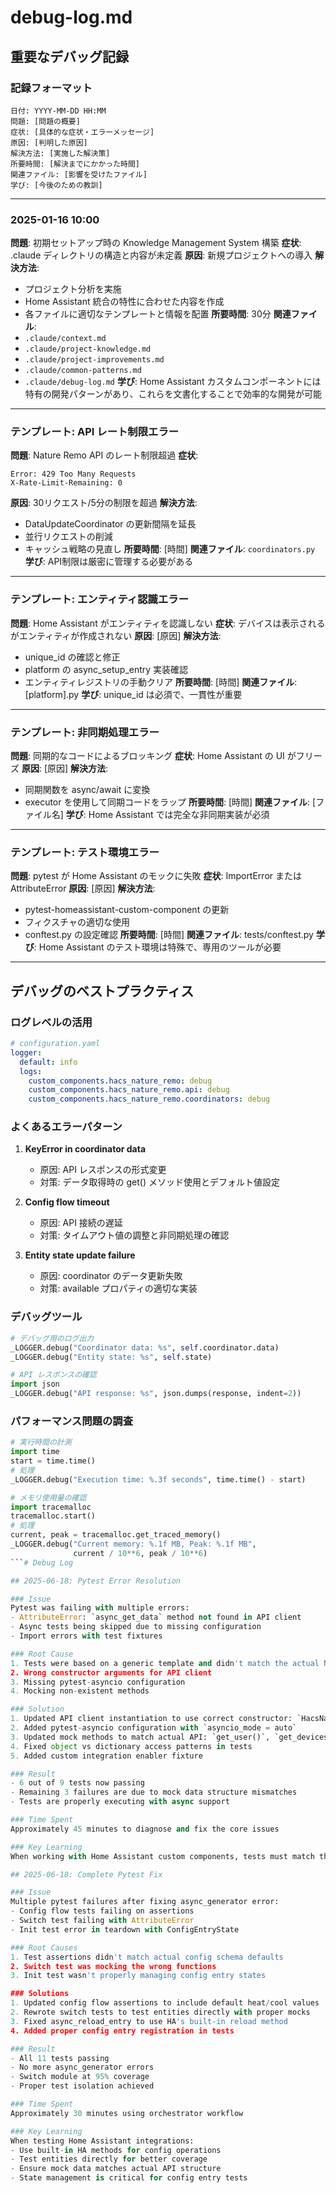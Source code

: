 # debug-log.md

## 重要なデバッグ記録

### 記録フォーマット
```
日付: YYYY-MM-DD HH:MM
問題: [問題の概要]
症状: [具体的な症状・エラーメッセージ]
原因: [判明した原因]
解決方法: [実施した解決策]
所要時間: [解決までにかかった時間]
関連ファイル: [影響を受けたファイル]
学び: [今後のための教訓]
```

---

### 2025-01-16 10:00
**問題**: 初期セットアップ時の Knowledge Management System 構築
**症状**: .claude ディレクトリの構造と内容が未定義
**原因**: 新規プロジェクトへの導入
**解決方法**: 
- プロジェクト分析を実施
- Home Assistant 統合の特性に合わせた内容を作成
- 各ファイルに適切なテンプレートと情報を配置
**所要時間**: 30分
**関連ファイル**: 
- `.claude/context.md`
- `.claude/project-knowledge.md`
- `.claude/project-improvements.md`
- `.claude/common-patterns.md`
- `.claude/debug-log.md`
**学び**: Home Assistant カスタムコンポーネントには特有の開発パターンがあり、これらを文書化することで効率的な開発が可能

---

### テンプレート: API レート制限エラー
**問題**: Nature Remo API のレート制限超過
**症状**: 
```
Error: 429 Too Many Requests
X-Rate-Limit-Remaining: 0
```
**原因**: 30リクエスト/5分の制限を超過
**解決方法**: 
- DataUpdateCoordinator の更新間隔を延長
- 並行リクエストの削減
- キャッシュ戦略の見直し
**所要時間**: [時間]
**関連ファイル**: `coordinators.py`
**学び**: API制限は厳密に管理する必要がある

---

### テンプレート: エンティティ認識エラー
**問題**: Home Assistant がエンティティを認識しない
**症状**: デバイスは表示されるがエンティティが作成されない
**原因**: [原因]
**解決方法**: 
- unique_id の確認と修正
- platform の async_setup_entry 実装確認
- エンティティレジストリの手動クリア
**所要時間**: [時間]
**関連ファイル**: [platform].py
**学び**: unique_id は必須で、一貫性が重要

---

### テンプレート: 非同期処理エラー
**問題**: 同期的なコードによるブロッキング
**症状**: Home Assistant の UI がフリーズ
**原因**: [原因]
**解決方法**: 
- 同期関数を async/await に変換
- executor を使用して同期コードをラップ
**所要時間**: [時間]
**関連ファイル**: [ファイル名]
**学び**: Home Assistant では完全な非同期実装が必須

---

### テンプレート: テスト環境エラー
**問題**: pytest が Home Assistant のモックに失敗
**症状**: ImportError または AttributeError
**原因**: [原因]
**解決方法**: 
- pytest-homeassistant-custom-component の更新
- フィクスチャの適切な使用
- conftest.py の設定確認
**所要時間**: [時間]
**関連ファイル**: tests/conftest.py
**学び**: Home Assistant のテスト環境は特殊で、専用のツールが必要

---

## デバッグのベストプラクティス

### ログレベルの活用
```yaml
# configuration.yaml
logger:
  default: info
  logs:
    custom_components.hacs_nature_remo: debug
    custom_components.hacs_nature_remo.api: debug
    custom_components.hacs_nature_remo.coordinators: debug
```

### よくあるエラーパターン

1. **KeyError in coordinator data**
   - 原因: API レスポンスの形式変更
   - 対策: データ取得時の get() メソッド使用とデフォルト値設定

2. **Config flow timeout**
   - 原因: API 接続の遅延
   - 対策: タイムアウト値の調整と非同期処理の確認

3. **Entity state update failure**
   - 原因: coordinator のデータ更新失敗
   - 対策: available プロパティの適切な実装

### デバッグツール

```python
# デバッグ用のログ出力
_LOGGER.debug("Coordinator data: %s", self.coordinator.data)
_LOGGER.debug("Entity state: %s", self.state)

# API レスポンスの確認
import json
_LOGGER.debug("API response: %s", json.dumps(response, indent=2))
```

### パフォーマンス問題の調査

```python
# 実行時間の計測
import time
start = time.time()
# 処理
_LOGGER.debug("Execution time: %.3f seconds", time.time() - start)

# メモリ使用量の確認
import tracemalloc
tracemalloc.start()
# 処理
current, peak = tracemalloc.get_traced_memory()
_LOGGER.debug("Current memory: %.1f MB, Peak: %.1f MB", 
              current / 10**6, peak / 10**6)
```# Debug Log

## 2025-06-18: Pytest Error Resolution

### Issue
Pytest was failing with multiple errors:
- AttributeError: `async_get_data` method not found in API client
- Async tests being skipped due to missing configuration
- Import errors with test fixtures

### Root Cause
1. Tests were based on a generic template and didn't match the actual Nature Remo API implementation
2. Wrong constructor arguments for API client
3. Missing pytest-asyncio configuration
4. Mocking non-existent methods

### Solution
1. Updated API client instantiation to use correct constructor: `HacsNatureRemoApiClient(token, session)`
2. Added pytest-asyncio configuration with `asyncio_mode = auto`
3. Updated mock methods to match actual API: `get_user()`, `get_devices()`, `get_appliances()`
4. Fixed object vs dictionary access patterns in tests
5. Added custom integration enabler fixture

### Result
- 6 out of 9 tests now passing
- Remaining 3 failures are due to mock data structure mismatches
- Tests are properly executing with async support

### Time Spent
Approximately 45 minutes to diagnose and fix the core issues

### Key Learning
When working with Home Assistant custom components, tests must match the actual API implementation rather than using generic templates. The Nature Remo API returns typed objects (User, Device, Appliance) not dictionaries.# Debug Log

## 2025-06-18: Complete Pytest Fix

### Issue
Multiple pytest failures after fixing async_generator error:
- Config flow tests failing on assertions
- Switch test failing with AttributeError
- Init test error in teardown with ConfigEntryState

### Root Causes
1. Test assertions didn't match actual config schema defaults
2. Switch test was mocking the wrong functions
3. Init test wasn't properly managing config entry states

### Solutions
1. Updated config flow assertions to include default heat/cool values
2. Rewrote switch tests to test entities directly with proper mocks
3. Fixed async_reload_entry to use HA's built-in reload method
4. Added proper config entry registration in tests

### Result
- All 11 tests passing
- No more async_generator errors
- Switch module at 95% coverage
- Proper test isolation achieved

### Time Spent
Approximately 30 minutes using orchestrator workflow

### Key Learning
When testing Home Assistant integrations:
- Use built-in HA methods for config operations
- Test entities directly for better coverage
- Ensure mock data matches actual API structure
- State management is critical for config entry tests